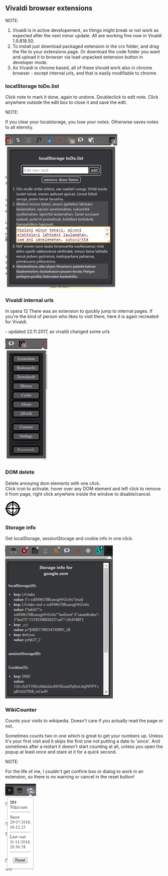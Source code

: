 ## Vivaldi browser extensions

NOTE:

1. Vivaldi is in active developement, so things might break or not work as expected after the next minor update. All are working fine now in Vivaldi 1.9.818.50.
2. To install just download packaged extension in the crx folder, and drag the file to your extensions page. Or download the code folder you want and upload it to browser via load unpacked extension button in developer mode.
3. As Vivaldi is chrome based, all of these should work also in chrome browser - except internal urls, and that is easily modifiable to chrome.


### localStorage toDo.list

Click note to mark it done, again to undone.
Doubleclick to edit note. Click anywhere outside the edit box to close it and save the edit.

NOTE:

If you clear your localstorage, you lose your notes. Otherwise saves notes to all eternity.

![todolist_pic.png](pics/todolist_pic.png)


### Vivaldi internal urls

In opera 12 There was an extension to quickly jump to internal pages.
If you're the kind of person who likes to visit there, here it is again recreated for Vivaldi.

\- updated 22.11.2017, as vivaldi changed some urls

![vivaldi_int_pic.png](pics/vivaldi_int_pic.png)

### DOM delete

Delete annoying dom elements with one click.  
Click icon to activate, hover over any DOM element and left click to remove it from page, right click anywhere inside the window to disable/cancel.

![domdelete48.png](DomDelete/domdelete48.png)

### Storage info

Get localStorage, sessionStorage and cookie info in one click.

![storageinfo.png](pics/storageInfo_pic.png)

### WikiCounter

Counts your visits to wikipedia. Doesn't care if you actually read the page or not.

Sometimes counts two in one which is great to get your numbers up. Unless it's your first visit and it skips the first one not putting a date to 'since'. 
And sometimes after a restart it doesn't start counting at all, unless you open the popup at least once and stare at it for a quick second.

NOTE:

For the life of me, I couldn't get confirm box or dialog to work in an extension, so there is no warning or cancel in the reset button!

![wikivisits_pic.png](pics/wikivisits_pic.png)
